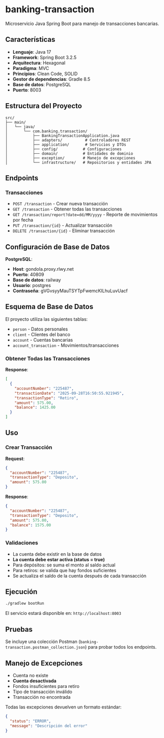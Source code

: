 # banking-transaction

Microservicio Java Spring Boot para manejo de transacciones bancarias.

## Características

- **Lenguaje**: Java 17
- **Framework**: Spring Boot 3.2.5
- **Arquitectura**: Hexagonal
- **Paradigma**: MVC
- **Principios**: Clean Code, SOLID
- **Gestor de dependencias**: Gradle 8.5
- **Base de datos**: PostgreSQL
- **Puerto**: 8003

## Estructura del Proyecto

```
src/
├── main/
│   └── java/
│       └── com.banking.transaction/
│           ├── BankingTransactionApplication.java
│           ├── adapters/          # Controladores REST
│           ├── application/       # Servicios y DTOs
│           ├── config/           # Configuraciones
│           ├── domain/           # Entidades de dominio
│           ├── exception/        # Manejo de excepciones
│           └── infrastructure/   # Repositorios y entidades JPA
```

## Endpoints

### Transacciones
- `POST /transaction` - Crear nueva transacción
- `GET /transaction` - Obtener todas las transacciones
- `GET /transaction/report?date=dd/MM/yyyy` - Reporte de movimientos por fecha
- `PUT /transaction/{id}` - Actualizar transacción
- `DELETE /transaction/{id}` - Eliminar transacción

## Configuración de Base de Datos

**PostgreSQL**:
- **Host**: gondola.proxy.rlwy.net
- **Puerto**: 40809
- **Base de datos**: railway
- **Usuario**: postgres
- **Contraseña**: gVGvsyyMauTSYTpFwemcKILhuLuvUacf

## Esquema de Base de Datos

El proyecto utiliza las siguientes tablas:
- `person` - Datos personales
- `client` - Clientes del banco
- `account` - Cuentas bancarias
- `account_transaction` - Movimientos/transacciones

### Obtener Todas las Transacciones

**Response**:
```json
[
  {
    "accountNumber": "225487",
    "transactionDate": "2025-09-28T16:50:55.921945",
    "transactionType": "Retiro",
    "amount": 575.00,
    "balance": 1425.00
  }
]
```

## Uso

### Crear Transacción

**Request**:
```json
{
  "accountNumber": "225487",
  "transactionType": "Deposito",
  "amount": 575.00
}
```

**Response**:
```json
{
  "accountNumber": "225487",
  "transactionType": "Deposito",
  "amount": 575.00,
  "balance": 1575.00
}
```

### Validaciones

- La cuenta debe existir en la base de datos
- **La cuenta debe estar activa (status = true)**
- Para depósitos: se suma el monto al saldo actual
- Para retiros: se valida que hay fondos suficientes
- Se actualiza el saldo de la cuenta después de cada transacción

## Ejecución

```bash
./gradlew bootRun
```

El servicio estará disponible en: `http://localhost:8003`

## Pruebas

Se incluye una colección Postman (`banking-transaction.postman_collection.json`) para probar todos los endpoints.

## Manejo de Excepciones

- Cuenta no existe
- **Cuenta desactivada**
- Fondos insuficientes para retiro
- Tipo de transacción inválido
- Transacción no encontrada

Todas las excepciones devuelven un formato estándar:
```json
{
  "status": "ERROR",
  "message": "Descripción del error"
}
```
